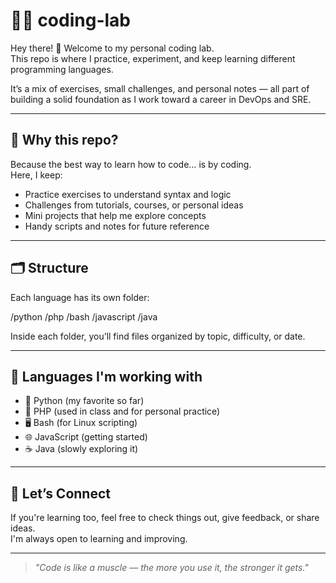 # 👨‍💻 coding-lab

Hey there! 👋 Welcome to my personal coding lab.  
This repo is where I practice, experiment, and keep learning different programming languages.

It’s a mix of exercises, small challenges, and personal notes — all part of building a solid foundation as I work toward a career in DevOps and SRE.

---

## 🎯 Why this repo?

Because the best way to learn how to code… is by coding.  
Here, I keep:

- Practice exercises to understand syntax and logic  
- Challenges from tutorials, courses, or personal ideas  
- Mini projects that help me explore concepts  
- Handy scripts and notes for future reference

---

## 🗂️ Structure

Each language has its own folder:

/python
/php
/bash
/javascript
/java


Inside each folder, you’ll find files organized by topic, difficulty, or date.

---

## 💬 Languages I'm working with

- 🐍 Python (my favorite so far)  
- 🐘 PHP (used in class and for personal practice)  
- 🖥️ Bash (for Linux scripting)  
- 🌐 JavaScript (getting started)  
- ☕ Java (slowly exploring it)

---

## 🤝 Let’s Connect

If you're learning too, feel free to check things out, give feedback, or share ideas.  
I'm always open to learning and improving.

---

> _"Code is like a muscle — the more you use it, the stronger it gets."_
